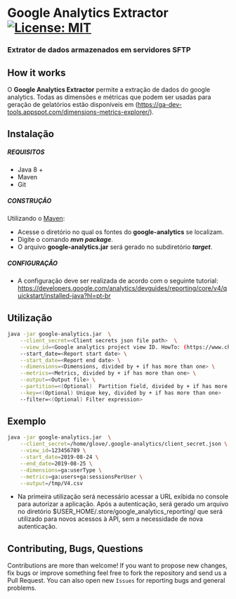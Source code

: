 # Google Analytics Extractor [![License: MIT](https://img.shields.io/badge/License-MIT-yellow.svg)](https://opensource.org/licenses/MIT)
### Extrator de dados armazenados em servidores SFTP 

## How it works

O **Google Analytics Extractor** permite a extração de dados do google analytics. Todas as dimensões e métricas que podem ser usadas para geração de gelatórios estão disponíveis em (https://ga-dev-tools.appspot.com/dimensions-metrics-explorer/).

## Instalação

##### REQUISITOS

- Java 8 +
- Maven
- Git

##### CONSTRUÇÃO

Utilizando o [Maven](https://maven.apache.org/):

- Acesse o diretório no qual os fontes do **google-analytics** se localizam.
- Digite o comando _**mvn package**_.
- O arquivo **google-analytics.jar** será gerado no subdiretório **_target_**.

##### CONFIGURAÇÂO

* A configuração deve ser realizada de acordo com o seguinte tutorial: https://developers.google.com/analytics/devguides/reporting/core/v4/quickstart/installed-java?hl=pt-br

## Utilização

```bash
java -jar google-analytics.jar  \
	--client_secret=<Client secrets json file path>  \
	--view_id=<Google analytics project view ID. HowTo: (https://www.chatnox.com/faq-items/find-google-analytics-view-id/)> \
	--start_date=<Report start date> \
	--start_date=<Report end date> \
	--dimensions=<Dimensions, divided by + if has more than one> \
	--metrics=<Metrics, divided by + if has more than one> \
	--output=<Output file> \
	--partition=<(Optional)  Partition field, divided by + if has more than one> \
	--key=<(Optional) Unique key, divided by + if has more than one> 
	--filter=<(Optional) Filter expression> 
```

## Exemplo

```bash
java -jar google-analytics.jar  \
	--client_secret=/home/glove/.google-analytics/client_secret.json \
	--view_id=123456789 \
	--start_date=2019-08-24 \
	--end_date=2019-08-25 \
	--dimensions=ga:userType \
	--metrics=ga:users+ga:sessionsPerUser \
	--output=/tmp/V4.csv
```

* Na primeira utilização será necessário acessar a URL exibida no console para autorizar a aplicação. Após a autenticação, será gerado um arquivo no diretório $USER_HOME/.store/google_analytics_reporting/ que será utilizado para novos acessos à API, sem a necessidade de nova autenticação.

## Contributing, Bugs, Questions
Contributions are more than welcome! If you want to propose new changes, fix bugs or improve something feel free to fork the repository and send us a Pull Request. You can also open new `Issues` for reporting bugs and general problems.
